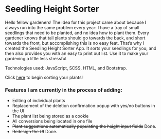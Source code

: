 # Seedling Height Sorter
Hello fellow gardeners!  The idea for this project came about because I always run into the same problem every year: I have a tray of small seedlings that need to be planted, and no idea how to plant them. Every gardener knows that tall plants should go towards the back, and short towards the front, but accomplishing this is no easy feat. That’s why I created the Seedling Height Sorter App. It sorts your seedlings for you, and then also provides you with an easy to print out list. Use it to make your gardening a little less stressful. 

Technologies used:  JavaScript, SCSS, HTML, and Bootstrap.

Click [here](https://superb-druid-b2a311.netlify.app/) to begin sorting your plants!

### Features I am currently in the process of adding:

- Editing of individual plants
- Replacement of the deletion confirmation popup with yes/no buttons in the UI
- The plant list being stored as a cookie
- All conversions being located in one file
- ~~Plant suggestions automatically populating the height input fields~~  Done.
- ~~Redesign the UI~~  Done.

